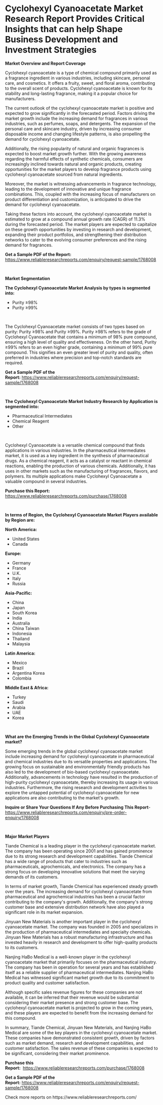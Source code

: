 <p><h1>Cyclohexyl Cyanoacetate Market Research Report Provides Critical Insights that can help Shape Business Development and Investment Strategies</h1></p><p><strong>Market Overview and Report Coverage</strong></p>
<p><p>Cyclohexyl cyanoacetate is a type of chemical compound primarily used as a fragrance ingredient in various industries, including skincare, personal care, and cosmetics. It offers a fruity, sweet, and floral aroma, contributing to the overall scent of products. Cyclohexyl cyanoacetate is known for its stability and long-lasting fragrance, making it a popular choice for manufacturers.</p><p>The current outlook of the cyclohexyl cyanoacetate market is positive and expected to grow significantly in the forecasted period. Factors driving the market growth include the increasing demand for fragrances in various industries, such as perfumes, soaps, and detergents. The expansion of the personal care and skincare industry, driven by increasing consumer disposable income and changing lifestyle patterns, is also propelling the demand for cyclohexyl cyanoacetate.</p><p>Additionally, the rising popularity of natural and organic fragrances is expected to boost market growth further. With the growing awareness regarding the harmful effects of synthetic chemicals, consumers are increasingly inclined towards natural and organic products, creating opportunities for the market players to develop fragrance products using cyclohexyl cyanoacetate sourced from natural ingredients.</p><p>Moreover, the market is witnessing advancements in fragrance technology, leading to the development of innovative and unique fragrance combinations. This, coupled with the increasing focus of manufacturers on product differentiation and customization, is anticipated to drive the demand for cyclohexyl cyanoacetate.</p><p>Taking these factors into account, the cyclohexyl cyanoacetate market is estimated to grow at a compound annual growth rate (CAGR) of 11.3% during the forecasted period. The market players are expected to capitalize on these growth opportunities by investing in research and development, expanding their product portfolios, and strengthening their distribution networks to cater to the evolving consumer preferences and the rising demand for fragrances.</p></p>
<p><strong>Get a Sample PDF of the Report:</strong> <a href="https://www.reliableresearchreports.com/enquiry/request-sample/1768008">https://www.reliableresearchreports.com/enquiry/request-sample/1768008</a></p>
<p>&nbsp;</p>
<p><strong>Market Segmentation</strong></p>
<p><strong>The Cyclohexyl Cyanoacetate Market Analysis by types is segmented into:</strong></p>
<p><ul><li>Purity ≥98%</li><li>Purity ≥99%</li></ul></p>
<p>&nbsp;</p>
<p><p>The Cyclohexyl Cyanoacetate market consists of two types based on purity: Purity ≥98% and Purity ≥99%. Purity ≥98% refers to the grade of Cyclohexyl Cyanoacetate that contains a minimum of 98% pure compound, ensuring a high level of quality and effectiveness. On the other hand, Purity ≥99% refers to an even higher grade, containing a minimum of 99% pure compound. This signifies an even greater level of purity and quality, often preferred in industries where precision and top-notch standards are required.</p></p>
<p><strong>Get a Sample PDF of the Report:</strong>&nbsp;<a href="https://www.reliableresearchreports.com/enquiry/request-sample/1768008">https://www.reliableresearchreports.com/enquiry/request-sample/1768008</a></p>
<p>&nbsp;</p>
<p><strong>The Cyclohexyl Cyanoacetate Market Industry Research by Application is segmented into:</strong></p>
<p><ul><li>Pharmaceutical Intermediates</li><li>Chemical Reagent</li><li>Other</li></ul></p>
<p>&nbsp;</p>
<p><p>Cyclohexyl Cyanoacetate is a versatile chemical compound that finds applications in various industries. In the pharmaceutical intermediates market, it is used as a key ingredient in the synthesis of pharmaceutical drugs. As a chemical reagent, it acts as a catalyst or reactant in chemical reactions, enabling the production of various chemicals. Additionally, it has uses in other markets such as the manufacturing of fragrances, flavors, and polymers. Its multiple applications make Cyclohexyl Cyanoacetate a valuable compound in several industries.</p></p>
<p><strong>Purchase this Report:</strong>&nbsp; <a href="https://www.reliableresearchreports.com/purchase/1768008">https://www.reliableresearchreports.com/purchase/1768008</a></p>
<p>&nbsp;</p>
<p><strong>In terms of Region, the Cyclohexyl Cyanoacetate Market Players available by Region are:</strong></p>
<p>
    <p> <strong> North America: </strong>
        <ul>
            <li>United States</li>
            <li>Canada</li>
        </ul>
        </p> 
    <p> <strong> Europe: </strong>
        <ul>
            <li>Germany</li>
            <li>France</li>
            <li>U.K.</li>
            <li>Italy</li>
            <li>Russia</li>
        </ul>
        </p> 
    <p> <strong> Asia-Pacific: </strong>
        <ul>
            <li>China</li>
            <li>Japan</li>
            <li>South Korea</li>
            <li>India</li>
            <li>Australia</li>
            <li>China Taiwan</li>
            <li>Indonesia</li>
            <li>Thailand</li>
            <li>Malaysia</li>
        </ul>
        </p> 
    <p> <strong> Latin America: </strong>
        <ul>
            <li>Mexico</li>
            <li>Brazil</li>
            <li>Argentina Korea</li>
            <li>Colombia</li>
        </ul>
        </p> 
    <p> <strong> Middle East & Africa: </strong>
        <ul>
            <li>Turkey</li>
            <li>Saudi</li>
            <li>Arabia</li>
            <li>UAE</li>
            <li>Korea</li>
        </ul>
    </p>
    </p>
<p>&nbsp;</p>
<p><strong>What are the Emerging Trends in the Global Cyclohexyl Cyanoacetate market?</strong></p>
<p><p>Some emerging trends in the global cyclohexyl cyanoacetate market include increasing demand for cyclohexyl cyanoacetate in pharmaceutical and chemical industries due to its versatile properties and applications. The growing focus on sustainable and environmentally friendly products has also led to the development of bio-based cyclohexyl cyanoacetate. Additionally, advancements in technology have resulted in the production of high-purity cyclohexyl cyanoacetate, thereby increasing its usage in various industries. Furthermore, the rising research and development activities to explore the untapped potential of cyclohexyl cyanoacetate for new applications are also contributing to the market's growth.</p></p>
<p><strong>Inquire or Share Your Questions If Any Before Purchasing This Report</strong>- <a href="https://www.reliableresearchreports.com/enquiry/pre-order-enquiry/1768008">https://www.reliableresearchreports.com/enquiry/pre-order-enquiry/1768008</a></p>
<p>&nbsp;</p>
<p><strong>Major Market Players</strong></p>
<p><p>Tiande Chemical is a leading player in the cyclohexyl cyanoacetate market. The company has been operating since 2001 and has gained prominence due to its strong research and development capabilities. Tiande Chemical has a wide range of products that cater to industries such as pharmaceuticals, agrochemicals, and electronics. The company has a strong focus on developing innovative solutions that meet the varying demands of its customers.</p><p>In terms of market growth, Tiande Chemical has experienced steady growth over the years. The increasing demand for cyclohexyl cyanoacetate from pharmaceutical and agrochemical industries has been a crucial factor contributing to the company's growth. Additionally, the company's strong customer base and extensive distribution network have also played a significant role in its market expansion.</p><p>Jinyuan New Materials is another important player in the cyclohexyl cyanoacetate market. The company was founded in 2005 and specializes in the production of pharmaceutical intermediates and specialty chemicals. Jinyuan New Materials has a robust manufacturing infrastructure and has invested heavily in research and development to offer high-quality products to its customers.</p><p>Nanjing HaBo Medical is a well-known player in the cyclohexyl cyanoacetate market that primarily focuses on the pharmaceutical industry. The company has been in operation for several years and has established itself as a reliable supplier of pharmaceutical intermediates. Nanjing HaBo Medical has witnessed significant market growth due to its commitment to product quality and customer satisfaction.</p><p>Although specific sales revenue figures for these companies are not available, it can be inferred that their revenue would be substantial considering their market presence and strong customer base. The cyclohexyl cyanoacetate market is projected to grow in the coming years, and these players are expected to benefit from the increasing demand for this compound.</p><p>In summary, Tiande Chemical, Jinyuan New Materials, and Nanjing HaBo Medical are some of the key players in the cyclohexyl cyanoacetate market. These companies have demonstrated consistent growth, driven by factors such as market demand, research and development capabilities, and customer satisfaction. The sales revenue of these companies is expected to be significant, considering their market prominence.</p></p>
<p><strong>Purchase this Report:</strong>&nbsp;&nbsp;<a href="https://www.reliableresearchreports.com/purchase/1768008">https://www.reliableresearchreports.com/purchase/1768008</a></p>
<p></p>
<p><strong>Get a Sample PDF of the Report:</strong>&nbsp;<a href="https://www.reliableresearchreports.com/enquiry/request-sample/1768008">https://www.reliableresearchreports.com/enquiry/request-sample/1768008</a></p>
<p>Check more reports on https://www.reliableresearchreports.com/</p>
